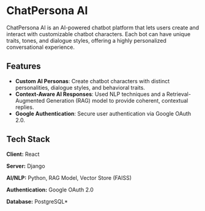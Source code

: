 
# ChatPersona AI

ChatPersona AI is an AI-powered chatbot platform that lets users create and interact with customizable chatbot characters. Each bot can have unique traits, tones, and dialogue styles, offering a highly personalized conversational experience.


## Features

- **Custom AI Personas**: Create chatbot characters with distinct personalities, dialogue styles, and behavioral traits.
- **Context-Aware AI Responses**: Used NLP techniques and a Retrieval-Augmented Generation (RAG) model to provide coherent, contextual replies.
- **Google Authentication**: Secure user authentication via Google OAuth 2.0.




## Tech Stack

**Client:** React

**Server:** Django

**AI/NLP:** Python, RAG Model, Vector Store (FAISS)

**Authentication:** Google OAuth 2.0

**Database:** PostgreSQL*

